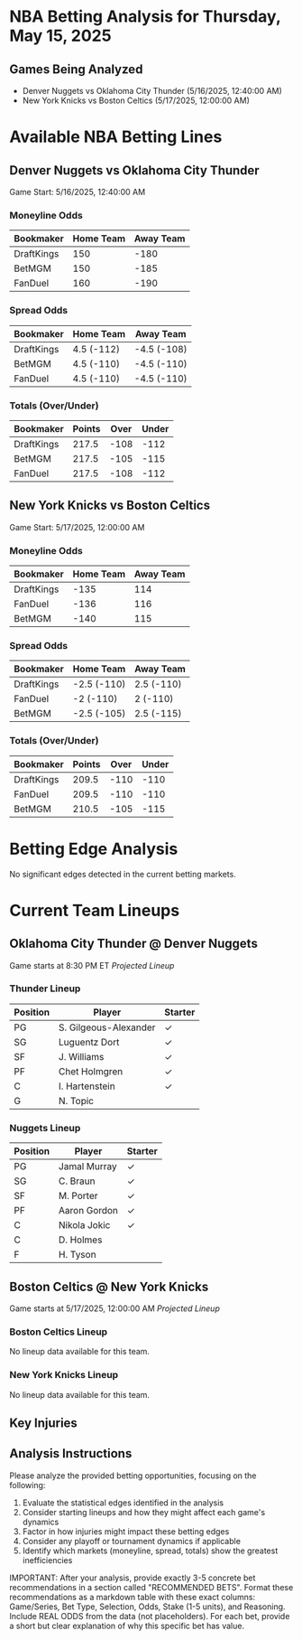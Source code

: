 # NBA Betting Analysis for Thursday, May 15, 2025

## Games Being Analyzed

- Denver Nuggets vs Oklahoma City Thunder (5/16/2025, 12:40:00 AM)
- New York Knicks vs Boston Celtics (5/17/2025, 12:00:00 AM)

# Available NBA Betting Lines

## Denver Nuggets vs Oklahoma City Thunder
Game Start: 5/16/2025, 12:40:00 AM

### Moneyline Odds
| Bookmaker | Home Team | Away Team |
|-----------|-----------|----------|
| DraftKings | 150 | -180 |
| BetMGM | 150 | -185 |
| FanDuel | 160 | -190 |

### Spread Odds
| Bookmaker | Home Team | Away Team |
|-----------|-----------|----------|
| DraftKings | 4.5 (-112) | -4.5 (-108) |
| BetMGM | 4.5 (-110) | -4.5 (-110) |
| FanDuel | 4.5 (-110) | -4.5 (-110) |

### Totals (Over/Under)
| Bookmaker | Points | Over | Under |
|-----------|--------|------|-------|
| DraftKings | 217.5 | -108 | -112 |
| BetMGM | 217.5 | -105 | -115 |
| FanDuel | 217.5 | -108 | -112 |


## New York Knicks vs Boston Celtics
Game Start: 5/17/2025, 12:00:00 AM

### Moneyline Odds
| Bookmaker | Home Team | Away Team |
|-----------|-----------|----------|
| DraftKings | -135 | 114 |
| FanDuel | -136 | 116 |
| BetMGM | -140 | 115 |

### Spread Odds
| Bookmaker | Home Team | Away Team |
|-----------|-----------|----------|
| DraftKings | -2.5 (-110) | 2.5 (-110) |
| FanDuel | -2 (-110) | 2 (-110) |
| BetMGM | -2.5 (-105) | 2.5 (-115) |

### Totals (Over/Under)
| Bookmaker | Points | Over | Under |
|-----------|--------|------|-------|
| DraftKings | 209.5 | -110 | -110 |
| FanDuel | 209.5 | -110 | -110 |
| BetMGM | 210.5 | -105 | -115 |


# Betting Edge Analysis

No significant edges detected in the current betting markets.

# Current Team Lineups

## Oklahoma City Thunder @ Denver Nuggets
Game starts at 8:30 PM ET
*Projected Lineup*

### Thunder Lineup
| Position | Player | Starter |
|----------|--------|--------|
| PG | S. Gilgeous-Alexander | ✓ |
| SG | Luguentz Dort | ✓ |
| SF | J. Williams | ✓ |
| PF | Chet Holmgren | ✓ |
| C | I. Hartenstein | ✓ |
| G | N. Topic |  |

### Nuggets Lineup
| Position | Player | Starter |
|----------|--------|--------|
| PG | Jamal Murray | ✓ |
| SG | C. Braun | ✓ |
| SF | M. Porter | ✓ |
| PF | Aaron Gordon | ✓ |
| C | Nikola Jokic | ✓ |
| C | D. Holmes |  |
| F | H. Tyson |  |


## Boston Celtics @ New York Knicks
Game starts at 5/17/2025, 12:00:00 AM
*Projected Lineup*

### Boston Celtics Lineup
No lineup data available for this team.

### New York Knicks Lineup
No lineup data available for this team.



## Key Injuries


## Analysis Instructions

Please analyze the provided betting opportunities, focusing on the following:

1. Evaluate the statistical edges identified in the analysis
2. Consider starting lineups and how they might affect each game's dynamics
3. Factor in how injuries might impact these betting edges
4. Consider any playoff or tournament dynamics if applicable
5. Identify which markets (moneyline, spread, totals) show the greatest inefficiencies

IMPORTANT: After your analysis, provide exactly 3-5 concrete bet recommendations in a section called "RECOMMENDED BETS". Format these recommendations as a markdown table with these exact columns: Game/Series, Bet Type, Selection, Odds, Stake (1-5 units), and Reasoning. Include REAL ODDS from the data (not placeholders). For each bet, provide a short but clear explanation of why this specific bet has value.